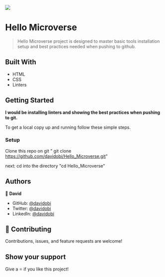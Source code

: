 ![](https://img.shields.io/badge/Microverse-blueviolet)

# Hello Microverse

> Hello Microverse project is designed to master basic tools installation setup and best practices needed when pushing to github.


## Built With

- HTML
- CSS
- Linters 


## Getting Started

**I would be installing linters and showing the best practices when pushing to git.**



To get a local copy up and running follow these simple steps.


### Setup

Clone this repo on git " git clone https://github.com/davidobi/Hello_Microverse.git" 

next: cd into the directory "cd Hello_Microverse"



## Authors

👤 **David**

- GitHub: [@davidobi](https://github.com/davidobi)
- Twitter: [@davidobi](https://twitter.com/realdavidobi)
- LinkedIn: [@davidobi](https://www.linkedin.com/in/realdavidobi/)


## 🤝 Contributing

Contributions, issues, and feature requests are welcome!



## Show your support

Give a ⭐️ if you like this project!
